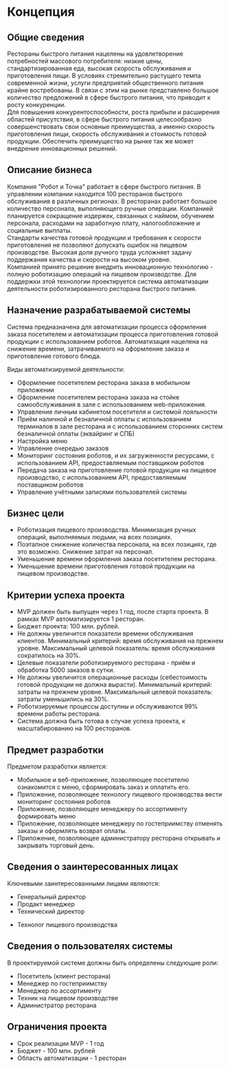 # Концепция

## Общие сведения

Рестораны быстрого питания нацелены на удовлетворение потребностей массового потребителя: низкие цены, стандартизированная еда, высокая скорость обслуживания и приготовления пищи. В условиях стремительно растущего темпа современной жизни, услуги предприятий общественного питания крайне востребованы. В связи с этим на рынке представлено большое количество предложений в сфере быстрого питания, что приводит к росту конкуренции.<br>
Для повышения конкурентоспособности, роста прибыли и расширения областей присутствия, в сфере быстрого питания целесообразно совершенствовать свои основные преимущества, а именно скорость приготовления пищи, скорость обслуживания и стоимость готовой продукции. Обеспечить преимущество на рынке так же может внедрение инновационных решений.

## Описание бизнеса

Компания "Робот и Точка" работает в сфере быстрого питания. В управлении компании находится 100 ресторанов быстрого обслуживания в различных регионах. В ресторанах работает большое количество персонала, выполняющего ручные операции. Компанией планируется сокращение издержек, связанных с наймом, обучением персонала, расходами на заработную плату, налогообложение и социальные выплаты.<br> 
Стандарты качества готовой продукции и требования к скорости приготовления не позволяют допускать ошибок на пищевом производстве. Высокая доля ручного труда усложняет задачу поддержания качества и скорости на высоком уровне.<br>
Компанией принято решение внедрить инновационную технологию - полную роботизацию операций на пищевом производстве. Для поддержки этой технологии проектируется система автоматизации деятельности роботизированного ресторана быстрого питания.

## Назначение разрабатываемой системы

Система предназначена для автоматизации процесса оформления заказа посетителем и автоматизации процесса приготовления готовой продукции с использованием роботов. Автоматизация нацелена на снижение времени, затрачиваемого на оформление заказа и приготовление готового блюда.<br>

Виды автоматизируемой деятельности: 

* Оформление посетителем ресторана заказа в мобильном приложении
* Оформление посетителем ресторана заказа на стойке самообслуживания в зале с использованием web-приложения.
* Управление личным кабинетом посетителя и системой лояльности
* Приём наличной и безналичной оплаты с использованием терминалов в зале ресторана и с использованием сторонних систем безналичной оплаты (эквайринг и СПБ)
* Настройка меню
* Управление очередью заказов
* Мониторинг состояния роботов, и их загруженности ресурсами, с использованием API, предоставляемым поставщиком роботов
* Передача заказа на приготовление готовой продукции на пищевое производство, с использованием API, предоставляемым поставщиком роботов
* Управление учётными записями пользователей системы

## Бизнес цели

* Роботизация пищевого производства. Минимизация ручных операций, выполняемых людьми, на всех позициях.
* Поэтапное снижение количества персонала, на всех позициях, где это возможно. Снижение затрат на персонал.
* Уменьшение времени оформления заказа посетителем ресторана.
* Уменьшение времени приготовления готовой продукции на пищевом производстве.

## Критерии успеха проекта

* MVP должен быть выпущен через 1 год, после старта проекта. В рамках MVP автоматизируется 1 ресторан. 
* Бюджет проекта: 100 млн. рублей.
* Не должны увеличится показатели времени обслуживания клиентов. Минимальный критерий: время обслуживания на прежнем уровне. Максимальный целевой показатель: время обслуживания сократилось на 30%.
* Целевые показатели роботизируемого ресторана - приём и обработка 5000 заказов в сутки.
* Не должны увеличится операционные расходы (себестоимость готовой продукции не должна вырасти). Минимальный критерий: затраты на прежнем уровне. Максимальный целевой показатель: затраты уменьшились на 30%.
* Роботизируемые процессы доступны и обслуживаются 99% времени работы ресторана.
* Система должна быть готова в случае успеха проекта, к масштабированию на 100 ресторанов.

## Предмет разработки

Предметом разработки является:

* Мобильное и веб-приложение, позволяющее посетителю ознакомится с меню, сформировать заказ и оплатить его.
* Приложение, позволяющее технологу пищевого производства вести мониторинг состояния роботов
* Приложение, позволяющее менеджеру по ассортименту формировать меню
* Приложение, позволяющее менеджеру по гостеприимству отменять заказы и оформлять возврат оплаты.
* Приложение, позволяющее администратору ресторана открывать и закрывать торговый день.

## Сведения о заинтересованных лицах

Ключевыми заинтересованными лицами являются:

* Генеральный директор
* Продакт менеджер
* Технический директор
+ Технолог пищевого производства

## Сведения о пользователях системы

В проектируемой системе должны быть определены следующие роли:

* Посетитель (клиент ресторана)
* Менеджер по гостеприимству
* Менеджер по ассортименту
* Техник на пищевом производстве
* Администратор ресторана

## Ограничения проекта

* Срок реализации MVP - 1 год
* Бюджет - 100 млн. рублей
* Область автоматизации - 1 ресторан